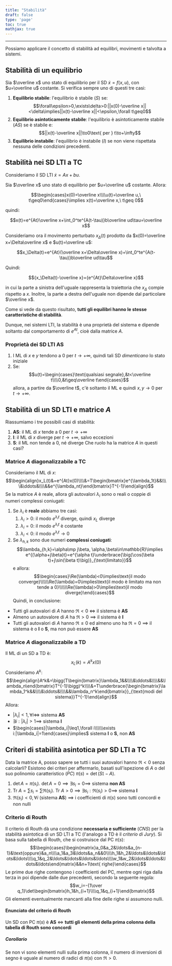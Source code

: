 ```yaml
---
title: "Stabilità"
draft: false
type: 'page'
toc: true
mathjax: true
---
```


---

Possiamo applicare il concetto di stabilità ad equilibri, movimenti e talvolta a sistemi.

## Stabilità di un equilibrio

Sia $\overline x$ uno stato di equilibrio per il SD $\dot x=f(x,u)$, con $u=\overline u$ costante. Si verifica sempre uno di questi tre casi:

1. **Equilibrio stabile**: l'equilibrio è stabile (*S*) se:$$\forall\epsilon>0,\exists\delta>0:||x(0)-\overline x||<\delta\implies||x(t)-\overline x||<\epsilon,\forall t\geq0$$
2. **Equilibrio asintoticamente stabile**: l'equilibrio è asintoticamente stabile (*AS*) se è stabile e:$$||x(t)-\overline x||\to0\text{ per } t\to+\infty$$
3. **Equilibrio instabile**: l'equilibrio è instabile (*I*) se non viene rispettata nessuna delle condizioni precedenti.

## Stabilità nei SD LTI a TC

Consideriamo il SD LTI $\dot x=Ax+bu$.

Sia $\overline x$ uno stato di equilibrio per $u=\overline u$ costante. Allora:

$$\begin{cases}x(0)=\overline x\\\\u(t)=\overline u,\ t\geq0\end{cases}\implies x(t)=\overline x,\ t\geq 0$$

quindi:

$$x(t)=e^{At}\overline x+\int_0^te^{A(t-\tau)}b\overline ud\tau=\overline x$$

Consideriamo ora il movimento perturbato $x_\Delta(t)$ prodotto da $x(0)=\overline x+\Delta\overline x$ e $u(t)=\overline u$:

$$x_\Delta(t)=e^{At}(\overline x+\Delta\overline x)+\int_0^te^{A(t-\tau)}b\overline ud\tau$$

Quindi:

$${x_\Delta(t)-\overline x}={e^{At}\Delta\overline x}$$

in cui la parte a sinistra dell'uguale rappresenta la traiettoria che $x_\Delta$ compie rispetto a $x$. Inoltre, la parte a destra dell'uguale non dipende dal particolare $\overline x$.

Come si vede da questo risultato, **tutti gli equilibri hanno le stesse caratteristiche di stabilità**.

Dunque, nei sistemi LTI, la stabilità è una proprietà del sistema e dipende soltanto dal comportamento di $e^{At}$, cioè dalla matrice $A$.

### Proprietà dei SD LTI AS

1. I ML di $x$ e $y$ tendono a 0 per $t\to+\infty$, quindi tali SD *dimenticano* lo stato iniziale
2. Se:$$u(t)=\begin{cases}\text{qualsiasi segnale},&t<\overline t\\\\0,&t\geq\overline t\end{cases}$$allora, a partire da $\overline t$, c'è soltanto il ML e quindi $x,y\to0$ per $t\to+\infty$.

## Stabilità di un SD LTI e matrice $A$

Riassumiamo i tre possibili casi di stabilità:
1. **AS**: il ML di $x$ tende a 0 per $t\to+\infty$
2. **I**: il ML di $x$ diverge per $t\to+\infty$, salvo eccezioni
3. **S**: il ML non tende a 0, né diverge
Che ruolo ha la matrice $A$ in questi casi?

### Matrice $A$ diagonalizzabile a TC

Consideriamo il ML di $x$:$$\begin{align}x_L(t)&=e^{At}x(0)\\\\&=T\begin{bmatrix}e^{\lambda_1t}&&\\\\&\ddots&\\\\&&e^{\lambda_nt}\end{bmatrix}T^{-1}\end{align}$$
Se la matrice $A$ è reale, allora gli autovalori $\lambda_i$ sono o reali o coppie di numeri complessi coniugati:
1. Se $\lambda_i$ è **reale** abbiamo tre casi:
	1. $\lambda_i>0$: il modo $e^{\lambda_it}$ diverge, quindi $x_L$ diverge
	2. $\lambda_i=0$: il modo $e^{\lambda_it}$ è costante
	3. $\lambda_i<0$: il modo $e^{\lambda_it}\to0$
2. Se $\lambda_{h,k}$ sono due numeri **complessi coniugati**:$$\lambda_{h,k}=\alpha\mp j\beta, \alpha,\beta\in\mathbb{R}\implies e^{(\alpha+j\beta)t}=e^{\alpha t}\underbrace{\big(\cos(\beta t)+j\sin(\beta t)\big)}_{\text{limitato}}$$e allora:$$\begin{cases}\Re(\lambda)<0\implies\text{il modo converge}\\\\\\Re(\lambda)=0\implies\text{il modo è limitato ma non tende a 0}\\\\\\Re(\lambda)>0\implies\text{il modo diverge}\end{cases}$$
Quindi, in conclusione:
- Tutti gli autovalori di $A$ hanno $\Re<0$ $\iff$ il sistema è **AS**
- Almeno un autovalore di $A$ ha $\Re>0$ $\implies$ il sistema è **I**
- Tutti gli autovalori di $A$ hanno $\Re\leq0$ ed almeno uno ha $\Re=0$ $\implies$ il sistema è o **I** o **S**, ma non può essere **AS**

### Matrice $A$ diagonalizzabile a TD

Il ML di un SD a TD è:$$x_L(k)=A^kx(0)$$
Consideriamo $A^k$:$$\begin{align}A^k&=\bigg(T\begin{bmatrix}\lambda_1&&\\\\&\ddots&\\\\&&\lambda_n\end{bmatrix}T^{-1}\bigg)^k\\\\&=T\underbrace{\begin{bmatrix}\lambda_1^k&&\\\\&\ddots&\\\\&&\lambda_n^k\end{bmatrix}}_{\text{modi del sistema}}T^{-1}\end{align}$$
Allora:
- $|\lambda_i|<1,\forall i\iff$ sistema **AS**
- $\exists i:|\lambda_i|>1\implies$ sistema **I**
- $\begin{cases}|\lambda_i|\leq1,\forall i\\\\\\exists i:|\lambda_i|=1\end{cases}\implies$ sistema **I** o **S**, non **AS**

## Criteri di stabilità asintotica per SD LTI a TC

Data la matrice A, posso sapere se tutti i suoi autovalori hanno $\Re<0$ senza calcolarli?
Esistono dei criteri per affermarlo, basati sull'ispezione di $A$ o del suo polinomio caratteristico (*PC*) $\pi(s)=\det(S\mathbb I-A)$.
1. $\det A=\pi(s_i)$. $\det A=0\implies\exists s_i=0\implies$ sistema **non AS**
2. $\text{Tr } A=\sum s_i = \sum\Re(s_i)$. $\text{Tr }A>0\implies\exists s_i:\Re(s_i)>0\implies$ sistema **I**
3. $\Re(s_i)<0,\forall i$ (sistema **AS**) $\implies$ i coefficienti di $\pi(s)$ sono tutti concordi e non nulli

### Criterio di Routh

Il criterio di Routh dà una condizione **necessaria e sufficiente** (*CNS*) per la stabilità asintotica di un SD LTI a TC (l'analogo a TD è il *criterio di Jury*).
Si basa sulla tabella di Routh, che si costruisce dal PC $\pi(s)$:$$\begin{cases}\begin{matrix}a_0&a_2&\ldots&a_{n-1}&\text{oppure}&a_n\\\\a_1&a_3&\ldots&a_n&&0\\\\h_1&h_2&\ldots&\ldots&\ldots&\ldots\\\\q_1&q_2&\ldots&\ldots&\ldots&\ldots\\\\w_1&w_2&\ldots&\ldots&\ldots&\ldots\end{matrix}&&n+1\text{ righe}\end{cases}$$
Le prime due righe contengono i coefficienti del PC, mentre ogni riga dalla terza in poi dipende dalle due precedenti, secondo la seguente regola:$$w_i=-{1\over q_1}\det\begin{bmatrix}h_1&h_{i+1}\\\\q_1&q_{i+1}\end{bmatrix}$$
Gli elementi eventualmente mancanti alla fine delle righe si assumono nulli.

#### Enunciato del criterio di Routh

Un SD con PC $\pi(s)$ è **AS** $\iff$ **tutti gli elementi della prima colonna della tabella di Routh sono concordi**

##### Corollario

Se non vi sono elementi nulli sulla prima colonna, il numero di inversioni di segno è uguale al numero di radici di $\pi(s)$ con $\Re>0$.
